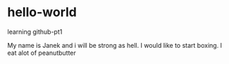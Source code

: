 # hello-world
learning github-pt1

My name is Janek and i will be strong as hell.
I would like to start boxing.
I eat alot of peanutbutter
